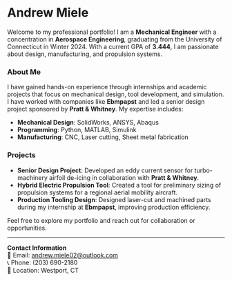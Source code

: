 # Andrew Miele

Welcome to my professional portfolio! I am a **Mechanical Engineer** with a concentration in **Aerospace Engineering**, graduating from the University of Connecticut in Winter 2024. With a current GPA of **3.444**, I am passionate about design, manufacturing, and propulsion systems.

### About Me
I have gained hands-on experience through internships and academic projects that focus on mechanical design, tool development, and simulation. I have worked with companies like **Ebmpapst** and led a senior design project sponsored by **Pratt & Whitney**. My expertise includes:

- **Mechanical Design**: SolidWorks, ANSYS, Abaqus
- **Programming**: Python, MATLAB, Simulink
- **Manufacturing**: CNC, Laser cutting, Sheet metal fabrication

### Projects
- **Senior Design Project**: Developed an eddy current sensor for turbo-machinery airfoil de-icing in collaboration with **Pratt & Whitney**.
- **Hybrid Electric Propulsion Tool**: Created a tool for preliminary sizing of propulsion systems for a regional aerial mobility aircraft.
- **Production Tooling Design**: Designed laser-cut and machined parts during my internship at **Ebmpapst**, improving production efficiency.

Feel free to explore my portfolio and reach out for collaboration or opportunities.

---

**Contact Information**  
📧 Email: [andrew.miele02@outlook.com](mailto:andrew.miele02@outlook.com)  
📞 Phone: (203) 690-2180  
📍 Location: Westport, CT


